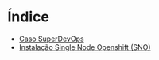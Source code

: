 # Índice
* [Caso SuperDevOps](SuperDevOps_CASE.pdf)
* [Instalação Single Node Openshift (SNO)](Installing_OCP_SNO.md)
